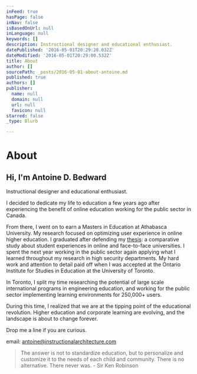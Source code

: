 ```yaml
---
inFeed: true
hasPage: false
inNav: false
isBasedOnUrl: null
inLanguage: null
keywords: []
description: Instructional designer and educational enthusiast.
datePublished: '2016-05-01T20:29:28.032Z'
dateModified: '2016-05-01T20:29:00.532Z'
title: About
author: []
sourcePath: _posts/2016-05-01-about-antoine.md
published: true
authors: []
publisher:
  name: null
  domain: null
  url: null
  favicon: null
starred: false
_type: Blurb

---
```

# About

## Hi, I'm Antoine D. Bedward

Instructional designer and educational enthusiast.

I decided to dedicate my life to education a few years ago after experiencing the benefit of online education working for the public sector in Canada. 

From there, I went on to earn a Masters in Education at Athabasca University. My research focused on optimizing user experience in online higher education. I graduated after defending my [thesis][0]: a comparative study about student experiences in online and face-to-face universities. I spent the next year working in the public sector again applying what I learned throughout my research in high security departments. My hard work and attention to detail paid off when I was accepted at the Ontario Institute for Studies in Education at the University of Toronto. 

In Toronto, I split my time researching the potential of large scale international programs in engineering education, and working for the public sector implementing learning environments for 250,000+ users. 

During this time, I realized that we are at the tipping point of the educational revolution. Higher education and corporate learning are evolving, and the landscape is about to change forever.

Drop me a line if you are curious.

email: antoine@instructionalarchitecture.com

> The answer is not to standardize education, but to personalize and customize it to the needs of each child and community. There is no alternative. There never was. - Sir Ken Robinson



[0]: https://dt.athabascau.ca/jspui/bitstream/10791/43/5/Despres-Bedward,%20Antoine%20Thesis%20Document.pdf